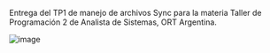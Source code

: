 Entrega del TP1 de manejo de archivos Sync para la materia Taller de Programación 2 de Analista de Sistemas, ORT Argentina.

![image](https://aulavirtual.instituto.ort.edu.ar/pluginfile.php/1/theme_institutort/logo/1745269385/logo_header.png)
